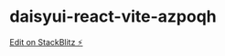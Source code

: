 # daisyui-react-vite-azpoqh

[Edit on StackBlitz ⚡️](https://stackblitz.com/edit/daisyui-react-vite-azpoqh)